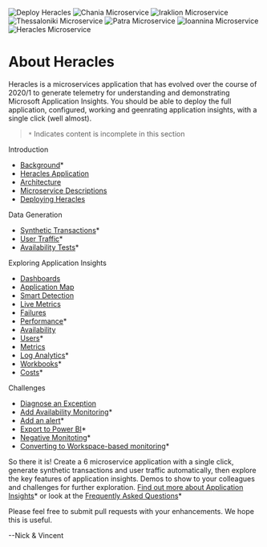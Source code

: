 ![Deploy Heracles](https://github.com/nikkh/heracles-ai/workflows/Deploy%20Heracles/badge.svg) ![Chania Microservice](https://github.com/nikkh/heracles-ai/workflows/Chania%20Microservice/badge.svg) ![Iraklion Microservice](https://github.com/nikkh/heracles-ai/workflows/Iraklion%20Microservice/badge.svg) ![Thessaloniki Microservice](https://github.com/nikkh/heracles-ai/workflows/Thessaloniki%20Microservice/badge.svg) ![Patra Microservice](https://github.com/nikkh/heracles-ai/workflows/Patra%20Microservice/badge.svg) ![Ioannina Microservice](https://github.com/nikkh/heracles-ai/workflows/Ioannina%20Microservice/badge.svg) ![Heracles Microservice](https://github.com/nikkh/heracles-ai/workflows/Heracles%20Microservice/badge.svg)


# About Heracles

Heracles is a microservices application that has evolved over the course of 2020/1 to generate telemetry for understanding and demonstrating Microsoft Application Insights. You should be able to deploy the full application, configured, working and geenrating application insights, with a single click (well almost).

> `*` Indicates content is incomplete in this section

Introduction
- [Background](docs/intro/background.md)*
- [Heracles Application](docs/intro/heracles-application.md)
- [Architecture](docs/intro/heracles-architecture.md)
- [Microservice Descriptions](docs/intro/microservice-descriptions.md)
- [Deploying Heracles](docs/intro/deploying-heracles.md)

Data Generation
- [Synthetic Transactions](docs/gen/synthetic-transactions.md)*
- [User Traffic](docs/gen/user-traffic.md)*
- [Availability Tests](docs/gen/availability-tests.md)*

Exploring Application Insights
- [Dashboards](docs/demo/ai-dashboards.md)
- [Application Map](docs/demo/ai-application-map.md)
- [Smart Detection](docs/demo/ai-smart-detection.md)
- [Live Metrics](docs/demo/ai-live-metrics.md)
- [Failures](docs/demo/ai-failures.md)
- [Performance](docs/demo/ai-performance.md)*
- [Availability](docs/demo/ai-availability.md)
- [Users](docs/demo/ai-users.md)*
- [Metrics](docs/demo/ai-metrics.md)
- [Log Analytics](docs/demo/ai-log-analytics.md)*
- [Workbooks](docs/demo/ai-workbooks.md)*
- [Costs](docs/demo/ai-costs.md)*

Challenges
- [Diagnose an Exception](docs/challenges/diagnose-exception.md)
- [Add Availability Monitoring](docs/challenges/availability-monitoring.md)*
- [Add an alert](docs/challenges/add-alert.md)*
- [Export to Power BI](docs/challenges/export-powerbi.md)*
- [Negative Monitoting](docs/challenges/negative-monitoring.md)*
- [Converting to Workspace-based monitoring](docs/challenges/workspace-based.md)*

So there it is!  Create a 6 microservice application with a single click, generate synthetic transactions and user traffic automatically, then explore the key features of application insights.  Demos to show to your colleagues and challenges for further exploration.  [Find out more about Application Insights](docs/find-out-more.md)* or look at the [Frequently Asked Questions](docs/faq.md)*

Please feel free to submit pull requests with your enhancements. We hope this is useful.

--Nick & Vincent
